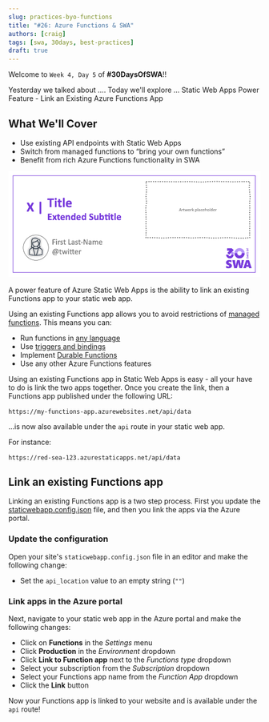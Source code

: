 ```yaml
---
slug: practices-byo-functions
title: "#26: Azure Functions & SWA"
authors: [craig]
tags: [swa, 30days, best-practices]
draft: true 
---
```


Welcome to `Week 4, Day 5` of **#30DaysOfSWA**!! 

Yesterday we talked about .... Today we'll explore ...
Static Web Apps Power Feature - Link an Existing Azure Functions App


## What We'll Cover
* Use existing API endpoints with Static Web Apps
* Switch from managed functions to “bring your own functions”
* Benefit from rich Azure Functions functionality in SWA

![](../static/img/series/banner.png)

A power feature of Azure Static Web Apps is the ability to link an existing Functions app to your static web app.

Using an existing Functions app allows you to avoid restrictions of [managed functions](https://docs.microsoft.com/azure/static-web-apps/apis). This means you can:

*   Run functions in [any language](https://docs.microsoft.com/azure/azure-functions/functions-custom-handlers)
*   Use [triggers and bindings](https://docs.microsoft.com/azure/azure-functions/functions-triggers-bindings?tabs=csharp)
*   Implement [Durable Functions](https://docs.microsoft.com/azure/azure-functions/durable/durable-functions-overview?tabs=csharp)
*   Use any other Azure Functions features

Using an existing Functions app in Static Web Apps is easy - all your have to do is link the two apps together. Once you create the link, then a Functions app published under the following URL:

```
https://my-functions-app.azurewebsites.net/api/data
```

...is now also available under the `api` route in your static web app. 

For instance:

```
https://red-sea-123.azurestaticapps.net/api/data
```

## Link an existing Functions app

Linking an existing Functions app is a two step process. First you update the [staticwebapp.config.json](https://docs.microsoft.com/azure/static-web-apps/configuration) file, and then you link the apps via the Azure portal.

### Update the configuration

Open your site's `staticwebapp.config.json` file in an editor and make the following change:

* Set the `api_location` value to an empty string (`""`)

### Link apps in the Azure portal

Next, navigate to your static web app in the Azure portal and make the following changes:

* Click on **Functions** in the *Settings* menu
* Click **Production** in the *Environment* dropdown
* Click **Link to Function app** next to the *Functions type* dropdown
* Select your subscription from the *Subscription* dropdown
* Select your Functions app name from the *Function App* dropdown
* Click the **Link** button

Now your Functions app is linked to your website and is available under the `api` route!
